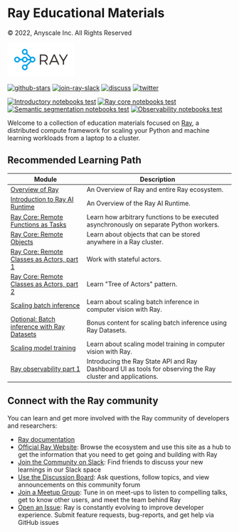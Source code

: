 # Ray Educational Materials

© 2022, Anyscale Inc. All Rights Reserved

<img src="_static/assets/Generic/ray_logo.png" width="30%">

<a href="https://github.com/ray-project/ray-educational-materials"><img src="https://img.shields.io/github/stars/ray-project/ray-educational-materials?logo=Ray" alt="github-stars"></a>
<a href="https://forms.gle/9TSdDYUgxYs8SA9e8"><img src="https://img.shields.io/badge/Ray-Join%20Slack-blue" alt="join-ray-slack"></a>
<a href="https://discuss.ray.io/"><img src="https://img.shields.io/badge/Discuss-Ask%20Questions-blue" alt="discuss"></a>
<a href="https://twitter.com/raydistributed"><img src="https://img.shields.io/twitter/follow/raydistributed?label=Follow" alt="twitter"></a>

[![Introductory notebooks test](https://github.com/ray-project/ray-educational-materials/actions/workflows/scheduled-test-introductory-modules.yml/badge.svg?branch=main)](https://github.com/ray-project/ray-educational-materials/actions/workflows/scheduled-test-introductory-modules.yml)
[![Ray core notebooks test](https://github.com/ray-project/ray-educational-materials/actions/workflows/scheduled-test-ray-core.yml/badge.svg?branch=main)](https://github.com/ray-project/ray-educational-materials/actions/workflows/scheduled-test-ray-core.yml)
[![Semantic segmentation notebooks test](https://github.com/ray-project/ray-educational-materials/actions/workflows/scheduled-test-semantic-segmentation.yml/badge.svg?branch=main)](https://github.com/ray-project/ray-educational-materials/actions/workflows/scheduled-test-semantic-segmentation.yml)
[![Observability notebooks test](https://github.com/ray-project/ray-educational-materials/actions/workflows/scheduled-test-observability-modules.yml/badge.svg)](https://github.com/ray-project/ray-educational-materials/actions/workflows/scheduled-test-observability-modules.yml)

Welcome to a collection of education materials focused on [Ray](https://www.ray.io/), a distributed compute framework for scaling your Python and machine learning workloads from a laptop to a cluster.

## Recommended Learning Path

| Module                                                                                                                                                                                                    | Description                                                                                                 |
|-----------------------------------------------------------------------------------------------------------------------------------------------------------------------------------------------------------|-------------------------------------------------------------------------------------------------------------|
| [Overview of Ray](https://github.com/ray-project/ray-educational-materials/blob/main/Introductory_modules/Overview_of_Ray.ipynb)                                                                          | An Overview of Ray and entire Ray ecosystem.                                                                |
| [Introduction to Ray AI Runtime](https://github.com/ray-project/ray-educational-materials/blob/main/Introductory_modules/Introduction_to_Ray_AI_Runtime.ipynb)                                            | An Overview of the Ray AI Runtime.                                                                          |
| [Ray Core: Remote Functions as Tasks](https://github.com/ray-project/ray-educational-materials/blob/main/Ray_Core/Ray_Core_1_Remote_Functions.ipynb)                                                      | Learn how arbitrary functions to be executed asynchronously on separate Python workers.                     |
| [Ray Core: Remote Objects](https://github.com/ray-project/ray-educational-materials/blob/main/Ray_Core/Ray_Core_2_Remote_Objects.ipynb)                                                                   | Learn about objects that can be stored anywhere in a Ray cluster.                                           |
| [Ray Core: Remote Classes as Actors, part 1](https://github.com/ray-project/ray-educational-materials/blob/main/Ray_Core/Ray_Core_3_Remote_Classes_part_1.ipynb)                                          | Work with stateful actors.                                                                                  |
| [Ray Core: Remote Classes as Actors, part 2](https://github.com/ray-project/ray-educational-materials/blob/main/Ray_Core/Ray_Core_4_Remote_Classes_part_2.ipynb)                                          | Learn "Tree of Actors" pattern.                                                                             |
| [Scaling batch inference](https://github.com/ray-project/ray-educational-materials/blob/main/Computer_vision_workloads/Semantic_segmentation/Scaling_batch_inference.ipynb)                               | Learn about scaling batch inference in computer vision with Ray.                                            |
| [Optional: Batch inference with Ray Datasets](https://github.com/ray-project/ray-educational-materials/blob/main/Computer_vision_workloads/Semantic_segmentation/Batch_inference_with_Ray_Datasets.ipynb) | Bonus content for scaling batch inference using Ray Datasets.                                               |
| [Scaling model training](https://github.com/ray-project/ray-educational-materials/blob/main/Computer_vision_workloads/Semantic_segmentation/Scaling_model_training.ipynb)                                 | Learn about scaling model training in computer vision with Ray.                                             |
| [Ray observability part 1](https://github.com/ray-project/ray-educational-materials/blob/main/Observability/Ray_observability_part_1.ipynb)                                                               | Introducing the Ray State API and Ray Dashboard UI as tools for observing the Ray cluster and applications. |

## Connect with the Ray community

You can learn and get more involved with the Ray community of developers and researchers:

* [Ray documentation](https://docs.ray.io/en/latest)
* [Official Ray Website](https://www.ray.io/): Browse the ecosystem and use this site as a hub to get the information that you need to get going and building with Ray
* [Join the Community on Slack](https://forms.gle/9TSdDYUgxYs8SA9e8): Find friends to discuss your new learnings in our Slack space
* [Use the Discussion Board](https://discuss.ray.io/): Ask questions, follow topics, and view announcements on this community forum
* [Join a Meetup Group](https://www.meetup.com/Bay-Area-Ray-Meetup/): Tune in on meet-ups to listen to compelling talks, get to know other users, and meet the team behind Ray
* [Open an Issue](https://github.com/ray-project/ray/issues/new/choose): Ray is constantly evolving to improve developer experience. Submit feature requests, bug-reports, and get help via GitHub issues
